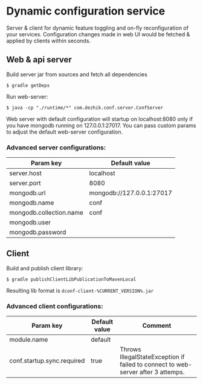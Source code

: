 # Dynamic configuration service

Server & client for dynamic feature toggling and on-fly reconfiguration of your services. 
Configuration changes made in web UI would be fetched & applied by clients within seconds.

## Web & api server

Build server jar from sources and fetch all dependencies
```
$ gradle getDeps
```

Run web-server:
```
$ java -cp "./runtime/*" com.dezhik.conf.server.ConfServer
```

Web server with default configuration will startup on localhost:8080 only if you have mongodb running on 127.0.0.1:27017.
You can pass custom params to adjust the default web-server configuration. 

### Advanced server configurations:

| Param key  | Default value             |
|------------|---------------------------|
| server.host | localhost                 |
| server.port | 8080                      |
| mongodb.url | mongodb://127.0.0.1:27017 |
| mongodb.name | conf                      |
| mongodb.collection.name | conf                      |
| mongodb.user |                           |
| mongodb.password |                           |


## Client
Build and publish client library:
```
$ gradle publishClientLibPublicationToMavenLocal
```

Resulting lib format is ```dconf-client-%CURRENT_VERSION%.jar```

### Advanced client configurations:

| Param key  | Default value | Comment |
| --- |---------------| --- |
| module.name | default       |
| conf.startup.sync.required | true          | Throws IllegalStateException if failed to connect to web-server after 3 attemps.


